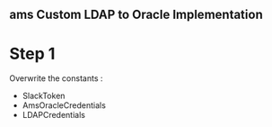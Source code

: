 ## ams Custom LDAP to Oracle Implementation

# Step 1

Overwrite the constants :

- SlackToken
- AmsOracleCredentials
- LDAPCredentials
